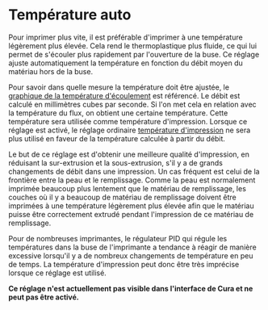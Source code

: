 Température auto
====
Pour imprimer plus vite, il est préférable d'imprimer à une température légèrement plus élevée. Cela rend le thermoplastique plus fluide, ce qui lui permet de s'écouler plus rapidement par l'ouverture de la buse. Ce réglage ajuste automatiquement la température en fonction du débit moyen du matériau hors de la buse.

Pour savoir dans quelle mesure la température doit être ajustée, le [graphique de la température d'écoulement](material_flow_temp_graph.md) est référencé. Le débit est calculé en millimètres cubes par seconde. Si l'on met cela en relation avec la température du flux, on obtient une certaine température. Cette température sera utilisée comme température d'impression. Lorsque ce réglage est activé, le réglage ordinaire [température d'impression](../material/material_print_temperature.md) ne sera plus utilisé en faveur de la température calculée à partir du débit.

Le but de ce réglage est d'obtenir une meilleure qualité d'impression, en réduisant la sur-extrusion et la sous-extrusion, s'il y a de grands changements de débit dans une impression. Un cas fréquent est celui de la frontière entre la peau et le remplissage. Comme la peau est normalement imprimée beaucoup plus lentement que le matériau de remplissage, les couches où il y a beaucoup de matériau de remplissage doivent être imprimées à une température légèrement plus élevée afin que le matériau puisse être correctement extrudé pendant l'impression de ce matériau de remplissage.

Pour de nombreuses imprimantes, le régulateur PID qui régule les températures dans la buse de l'imprimante a tendance à réagir de manière excessive lorsqu'il y a de nombreux changements de température en peu de temps. La température d'impression peut donc être très imprécise lorsque ce réglage est utilisé.

**Ce réglage n'est actuellement pas visible dans l'interface de Cura et ne peut pas être activé.**
